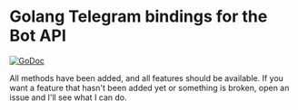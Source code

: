 # Golang Telegram bindings for the Bot API

[![GoDoc](https://godoc.org/src.foxpaw.in/Syfaro/telegram-bot-api?status.svg)](https://godoc.org/src.foxpaw.in/Syfaro/telegram-bot-api)

All methods have been added, and all features should be available.
If you want a feature that hasn't been added yet or something is broken, open an issue and I'll see what I can do.
